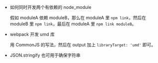 - 如何同时开发两个有依赖的 node_module

  假如 moduleA 依赖 moduleB，那么在 moduleA 里 `npm link`，然后在 moduleB 里 `npm link`，最后在 moduleA 里 `npm link moduleB`。

- webpack 开发 umd 库

  用 CommonJS 的写法，然后在 output 加上 `libraryTarget: 'umd'` 即可。

- JSON.stringify 也可用于确保字符串